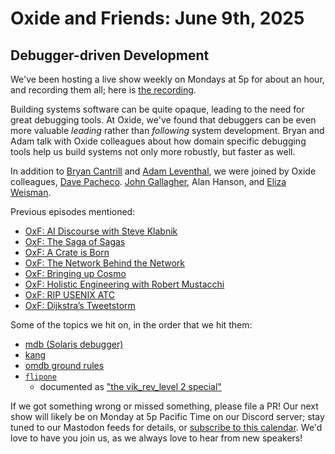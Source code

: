 # Oxide and Friends: June 9th, 2025

## Debugger-driven Development

We've been hosting a live show weekly on Mondays at 5p for about an hour,
and recording them all; here is
[the recording](https://youtu.be/hdqcrj5TBvE).

Building systems software can be quite opaque, leading to the need for great debugging tools. At Oxide, we've found that debuggers can be even more valuable *leading* rather than *following* system development. Bryan and Adam talk with Oxide colleagues about how domain specific debugging tools help us build systems not only more robustly, but faster as well.

In addition to
[Bryan Cantrill](https://bsky.app/profile/bcantrill.bsky.social) and
[Adam Leventhal](https://bsky.app/profile/ahl.bsky.social),
we were joined by Oxide colleagues,
[Dave Pacheco](https://hachyderm.io/@dap).
[John Gallagher](https://hachyderm.io/@nerdyjkg),
Alan Hanson,
and [Eliza Weisman](https://bsky.app/profile/elizas.website).

Previous episodes mentioned:

- [OxF: AI Discourse with Steve Klabnik](https://oxide-and-friends.transistor.fm/episodes/ai-discourse-with-steve-klabnik)
- [OxF: The Saga of Sagas](https://oxide-and-friends.transistor.fm/episodes/the-saga-of-sagas)
- [OxF: A Crate is Born](https://oxide-and-friends.transistor.fm/episodes/a-crate-is-born)
- [OxF: The Network Behind the Network](https://oxide-and-friends.transistor.fm/episodes/the-network-behind-the-network)
- [OxF: Bringing up Cosmo](https://oxide-and-friends.transistor.fm/episodes/bringing-up-cosmo)
- [OxF: Holistic Engineering with Robert Mustacchi](https://oxide-and-friends.transistor.fm/episodes/holistic-engineering-with-robert-mustacchi)
- [OxF: RIP USENIX ATC](https://oxide-and-friends.transistor.fm/episodes/rip-usenix-atc)
- [OxF: Dijkstra’s Tweetstorm](https://oxide-and-friends.transistor.fm/episodes/dijkstras-tweetstorm-2021-10-18)

Some of the topics we hit on, in the order that we hit them:

- [mdb (Solaris debugger)](https://en.wikipedia.org/wiki/Modular_Debugger)
- [kang](https://github.com/TritonDataCenter/kang)
- [omdb ground rules](https://github.com/oxidecomputer/omicron/blob/0d746e055a3d0ee7fc2dc199d770cb71e1cb1001/dev-tools/omdb/src/bin/omdb/main.rs#L7)
- [`flipone`](https://github.com/illumos/illumos-gate/blob/09a032ce55a4b25e9a50eba798b5dfa1f449cb4b/usr/src/cmd/mdb/common/modules/genunix/genunix.c#L3491)
  * documented as ["the vik_rev_level 2 special"](https://github.com/illumos/illumos-gate/blob/09a032ce55a4b25e9a50eba798b5dfa1f449cb4b/usr/src/cmd/mdb/common/modules/genunix/genunix.c#L4171)

If we got something wrong or missed something, please file a PR!
Our next show will likely be on Monday at 5p Pacific Time on our Discord
server; stay tuned to our Mastodon feeds for details, or [subscribe to this
calendar](https://calendar.google.com/calendar/ical/c_318925f4185aa71c4524d0d6127f31058c9e21f29f017d48a0fca6f564969cd0%40group.calendar.google.com/public/basic.ics).
We'd love to have you join us, as we always love to hear from new speakers!

